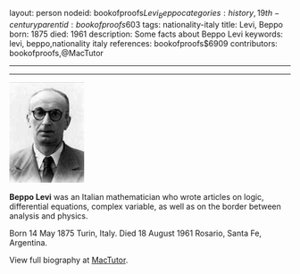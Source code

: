 layout: person
nodeid: bookofproofs$Levi_Beppo
categories: history,19th-century
parentid: bookofproofs$603
tags: nationality-italy
title: Levi, Beppo
born: 1875
died: 1961
description: Some facts about Beppo Levi
keywords: levi, beppo,nationality italy
references: bookofproofs$6909
contributors: bookofproofs,@MacTutor

---


---

![Levi_Beppo.jpg](https://github.com/bookofproofs/bookofproofs.github.io/blob/main/_sources/_assets/images/portraits/Levi_Beppo.jpg?raw=true)

**Beppo Levi** was an Italian mathematician who wrote articles on logic, differential equations, complex variable, as well as on the border between analysis and physics.

Born 14 May 1875 Turin, Italy. Died 18 August 1961 Rosario, Santa Fe, Argentina.


View full biography at [MacTutor](https://mathshistory.st-andrews.ac.uk/Biographies/Levi_Beppo/).